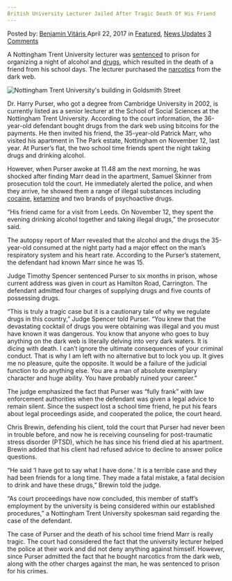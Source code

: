 ```yaml
---
British University Lecturer Jailed After Tragic Death Of His Friend
---
```

<article class="post-listing post-19330 post type-post status-publish format-standard has-post-thumbnail hentry category-deepdot-news category-news-updates tag-british tag-death tag-friend tag-jailed tag-lecturer tag-tragic tag-university">
    <div class="post-inner">
        <span>Posted by: <a href="https://www.deepdotweb.com/author/benjaminvi/" title="">Benjamin Vitáris </a></span>
    <span>April 22, 2017</span>
    <span>in <a href="https://www.deepdotweb.com/category/deepdot-news/" rel="category tag">Featured</a>, <a href="https://www.deepdotweb.com/category/news-updates/" rel="category tag">News Updates</a></span>
    <span><a href="https://www.deepdotweb.com/2017/04/22/british-university-lecturer-jailed-tragic-death-friend/#comments">3 Comments</a></span>
    </p>
    <div class="clear"></div>
    <div class="entry">
    <p>A Nottingham Trent University lecturer was <a href="http://www.nottinghampost.com/nottingham-trent-university-lecturer-jailed-after-drug-binge-left-friend-dead/story-30249459-detail/story.html">sentenced</a> to prison for organizing a night of alcohol and <a href="https://www.deepdotweb.com/2017/04/05/purity-prices-drugs-purchased-online-versus-offline-netherlands/">drugs</a>, which resulted in the death of a friend from his school days. The lecturer purchased the <a href="https://www.deepdotweb.com/tag/narcotics/">narcotics</a> from the dark web.</p>
    <p><img class="wp-image-19335 aligncenter" src="https://www.deepdotweb.com/wp-content/uploads/2017/04/nottingham-trent-universitys-building-in-goldsmit.jpeg" alt="Nottingham Trent University's building in Goldsmith Street" srcset="https://www.deepdotweb.com/wp-content/uploads/2017/04/nottingham-trent-universitys-building-in-goldsmit.jpeg 618w, https://www.deepdotweb.com/wp-content/uploads/2017/04/nottingham-trent-universitys-building-in-goldsmit-300x202.jpeg 300w, https://www.deepdotweb.com/wp-content/uploads/2017/04/nottingham-trent-universitys-building-in-goldsmit-290x195.jpeg 290w" sizes="(max-width: 618px) 100vw, 618px" /></p>
    <p>Dr. Harry Purser, who got a degree from Cambridge University in 2002, is currently listed as a senior lecturer at the School of Social Sciences at the Nottingham Trent University. According to the court information, the 36-year-old defendant bought drugs from the dark web using bitcoins for the payments. He then invited his friend, the 35-year-old Patrick Marr, who visited his apartment in The Park estate, Nottingham on November 12, last year. At Purser’s flat, the two school time friends spent the night taking drugs and drinking alcohol.</p>
    <p><a id="post-19330-_gjdgxs"></a> However, when Purser awoke at 11.48 am the next morning, he was shocked after finding Marr dead in the apartment, Samuel Skinner from prosecution told the court. He immediately alerted the police, and when they arrive, he showed them a range of illegal substances including <a href="https://www.deepdotweb.com/2017/03/29/austrian-sentenced-cocaine-shipment-never-ordered/">cocaine</a>, <a href="https://www.deepdotweb.com/tag/ketamine/">ketamine</a> and two brands of psychoactive drugs.</p>
    <p>&#8220;His friend came for a visit from Leeds. On November 12, they spent the evening drinking alcohol together and taking illegal drugs,&#8221; the prosecutor said.</p>
    <p>The autopsy report of Marr revealed that the alcohol and the drugs the 35-year-old consumed at the night party had a major effect on the man’s respiratory system and his heart rate. According to the Purser’s statement, the defendant had known Marr since he was 15.</p>
    <p>Judge Timothy Spencer sentenced Purser to six months in prison, whose current address was given in court as Hamilton Road, Carrington. The defendant admitted four charges of supplying drugs and five counts of possessing drugs.</p>
    <p>“This is truly a tragic case but it is a cautionary tale of why we regulate drugs in this country,” Judge Spencer told Purser. &#8220;You knew that the devastating cocktail of drugs you were obtaining was illegal and you must have known it was dangerous. You know that anyone who goes to buy anything on the dark web is literally delving into very dark waters. It is dicing with death. I can&#8217;t ignore the ultimate consequences of your criminal conduct. That is why I am left with no alternative but to lock you up. It gives me no pleasure, quite the opposite. It would be a failure of the judicial function to do anything else. You are a man of absolute exemplary character and huge ability. You have probably ruined your career.&#8221;</p>
    <p>The judge emphasized the fact that Purser was “fully frank” with law enforcement authorities when the defendant was given a legal advice to remain silent. Since the suspect lost a school time friend, he put his fears about legal proceedings aside, and cooperated the police, the court heard.</p>
    <p>Chris Brewin, defending his client, told the court that Purser had never been in trouble before, and now he is receiving counseling for post-traumatic stress disorder (PTSD), which he has since his friend died at his apartment. Brewin added that his client had refused advice to decline to answer police questions.</p>
    <p>&#8220;He said &#8216;I have got to say what I have done.&#8217; It is a terrible case and they had been friends for a long time. They made a fatal mistake, a fatal decision to drink and have these drugs,” Brewin told the judge.</p>
    <p>&#8220;As court proceedings have now concluded, this member of staff&#8217;s employment by the university is being considered within our established procedures,” a Nottingham Trent University spokesman said regarding the case of the defendant.</p>
    <p>The case of Purser and the death of his school time friend Marr is really tragic. The court had considered the fact that the university lecturer helped the police at their work and did not deny anything against himself. However, since Purser admitted the fact that he bought narcotics from the dark web, along with the other charges against the man, he was sentenced to prison for his crimes.</p>
    </div>
    <span style="display:none"><a href="https://www.deepdotweb.com/tag/british/" rel="tag">british</a> <a href="https://www.deepdotweb.com/tag/death/" rel="tag">death</a> <a href="https://www.deepdotweb.com/tag/friend/" rel="tag">friend</a> <a href="https://www.deepdotweb.com/tag/jailed/" rel="tag">jailed</a> <a href="https://www.deepdotweb.com/tag/lecturer/" rel="tag">lecturer</a> <a href="https://www.deepdotweb.com/tag/tragic/" rel="tag">tragic</a> <a href="https://www.deepdotweb.com/tag/university/" rel="tag">university</a></span> <span style="display:none" class="updated">2017-04-22</span>
    <div style="display:none" class="vcard author" itemprop="author" itemscope itemtype="http://schema.org/Person"><strong class="fn" itemprop="name"><a href="https://www.deepdotweb.com/author/benjaminvi/" title="Posts by Benjamin Vitáris" rel="author">Benjamin Vitáris</a></strong></div>
    </div>
</article>

